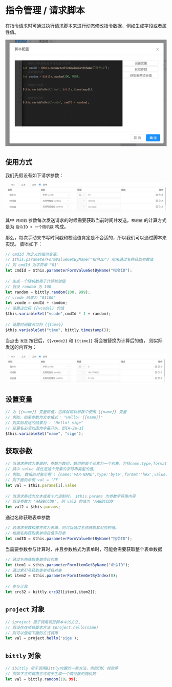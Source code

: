 # 指令管理 / 请求脚本

在指令请求时可通过执行请求脚本来进行动态修改指令数据，例如生成字段或者属性值。

![Bittly 指令请求脚本编辑](res/2022070518114901.png)



## 使用方式

我们先假设有如下请求参数：

![](./res/2022082918183901.png)

其中 `时间戳` 参数每次发送请求的时候需要获取当前时间并发送，`校验值` 的计算方式是为 `指令ID + 一个随机数` 构成。

那么，每次手动来书写时间戳和校验值肯定是不合适的，所以我们可以通过脚本来实现。 脚本如下：

```javascript
// cmdId 为定义的临时变量。
// $this.parameterFormValueGetByName("指令ID") 用来通过名称获取参数值
// 则 cmdId 为字符串 "01"
let cmdId = $this.parameterFormValueGetByName("指令ID");

// 生成一个随机数用于计算校验值
// 假设 random 为 100
let random = bittly.random(100, 999);
// vcode 结果为 "01100"
let vcode = cmdId + random; 
// 设置占位符 {{vcode}} 的值
$this.variableSet("vcode",cmdId * 1 + random);

// 设置时间戳占位符 {{time}}
$this.variableSet("time", bittly.timestamp());
```

当点击 `发送` 按钮后，`{{vcode}}` 和 `{{time}}` 将会被替换为计算后的值， 则实际发送的内容为：

![](./res/2022082918323101.png)



## 设置变量

```javascript
// 为 {{name}} 变量赋值，这样就可以参数中使用 {{name}} 变量
// 例如，如果参数为文本格式： "Hello! {{name}}"
// 则实际发送的结果为 : "Hello! sige"
// 变量名必须以因为字幕开头，即[A-Za-z]
$this.variableSet("name", "sige");
```



## 获取参数

```javascript
// 当请求格式为表单时，参数为数组，数组的每个元素为一个对象，包括name,type,format,value,desc属性
// 其中 value 属性是这个元素的字符串类型的值。
// 例如, 数组的对象示例 : {name:'VAR-NAME',type:'byte',format:'hex',value:'FF',desc:'测试'}
// 则下面的示例 val = 'FF'
let val = $this.params[1].value

// 当请求格式为文本或者十六进制时， $this.params 为参数字符串内容
// 假设参数为 'AABBCCDD', 则 val2 的值为 'AABBCCDD'
let val2 = $this.params;
```

通过名称获取表单参数

```javascript
// 若请求参数构建方式为表单，则可以通过名称获取其对应的值。
// 根据名称获取表单项目值字符串
let cmdID = $this.parameterFormValueGetByName("指令ID");
```

当需要参数参与计算时，并且参数格式为表单时，可能会需要获取整个表单数据

```javascript
// 通过名称获取表单项目对象
let item1 = $this.parameterFormItemGetByName("命令ID");
// 通过索引号获取表单项目对象
let item2 = $this.parameterFormItemGetByIndex(0);

// 参与计算 
let crc32 = bittly.crc32([item1,item2]);
```



## `project` 对象

```javascript
// $project 用于调用项目脚本中的方法, 
// 假设存在项目脚本方法 $project.hello(name)
// 则可以使用下面的方式调用
let val = project.hello('sige');
```



## `bittly` 对象

```javascript
// $bittly 用于调用Bittly内置的一些方法，例如CRC 校验等
// 例如下方的调用方式用于生成一个两位数的随机数
let val = bittly.random(10，99);
```

